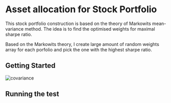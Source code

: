 # Asset allocation for Stock Portfolio 
This stock portfolio construction is based on the theory of Markowits mean-variance method. The idea is to find the optimised weights for maximal sharpe ratio. 

Based on the Markowits theory, I create large amount of random weights array for each porfolio and pick the one with the highest sharpe ratio. 

## Getting Started 

![covariance](https://i.imgur.com/mFCPzk6.png)


## Running the test 






